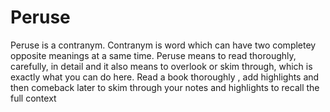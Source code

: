 # Peruse
Peruse is a contranym. Contranym is word which can have two completey opposite meanings at a same time. Peruse means to read thoroughly, carefully, in detail and it also means to overlook or skim through, which is exactly what you can do here. Read a book thoroughly , add highlights and then comeback later to skim through your notes and highlights to recall the full context